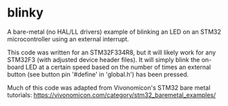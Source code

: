 # blinky

A bare-metal (no HAL/LL drivers) example of blinking an LED on an STM32 microcontroller using an external interrupt.

This code was written for an STM32F334R8, but it will likely work for any STM32F3 (with adjusted device header files). It will simply blink the on-board LED at a certain speed based on the number of times an external button (see button pin '#define' in 'global.h') has been pressed.

Much of this code was adapted from Vivonomicon's STM32 bare metal tutorials: https://vivonomicon.com/category/stm32_baremetal_examples/
